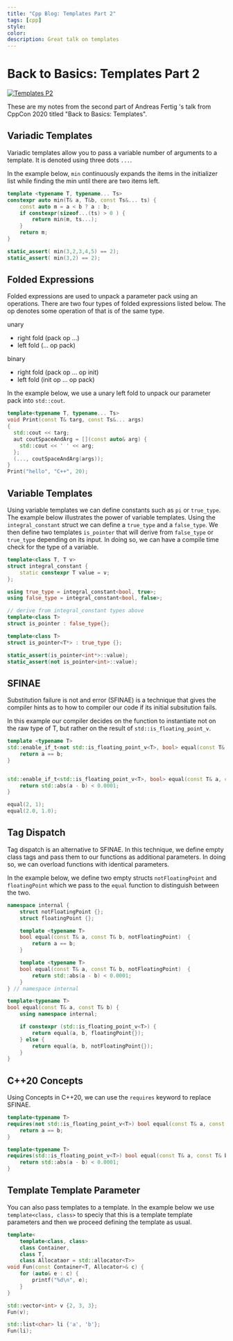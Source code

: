 ```yaml
---
title: "Cpp Blog: Templates Part 2"
tags: [cpp]
style:
color:
description: Great talk on templates
---
```


# Back to Basics: Templates Part 2

[![Templates P2](http://img.youtube.com/vi/VNJ4wiuxJM4/0.jpg)](http://www.youtube.com/watch?v=VNJ4wiuxJM4 "")

These are my notes from the second part of Andreas Fertig 's talk from CppCon 2020 titled "Back to Basics: Templates".

## Variadic Templates
Variadic templates allow you to pass a variable number of arguments to a template. It is denoted using three dots `...`.

In the example below, `min` continuously expands the items in the initializer list while finding the min until there are two items left.
```cpp
template <typename T, typename... Ts>
constexpr auto min(T& a, T&b, const Ts&... ts) {
    const auto m = a < b ? a : b;
    if constexpr(sizeof...(ts) > 0 ) {
        return min(m, ts...);
    }
    return m;
}

static_assert( min(3,2,3,4,5) == 2);
static_assert( min(3,2) == 2);
```

## Folded Expressions
Folded expressions are used to unpack a parameter pack using an operations. There are two four types of folded expressions listed below. The op denotes some operation of that is of the same type.

unary
- right fold (pack op ...)
- left fold (... op pack)

binary
- right fold (pack op ... op init)
- left fold (init op ... op pack)

In the example below, we use a unary left fold to unpack our parameter pack into `std::cout`.

```cpp
template<typename T, typename... Ts>
void Print(const T& targ, const Ts&... args)
{
  std::cout << targ;
  aut coutSpaceAndArg = [](const auto& arg) {
    std::cout << ' ' << arg;
  };
  (..., coutSpaceAndArg(args));
}
Print("hello", "C++", 20);
```


## Variable Templates
Using variable templates we can define constants such as `pi` or `true_type`. The example below illustrates the power of variable templates. Using the `integral_constant` struct we can define a `true_type` and a `false_type`. We then define two templates `is_pointer` that will derive from `false_type` or `true_type` depending on its input. In doing so, we can have a compile time check for the type of a variable.

```cpp
template<class T, T v>
struct integral_constant {
    static constexpr T value = v;
};

using true_type = integral_constant<bool, true>;
using false_type = integral_constant<bool, false>;

// derive from integral_constant types above
template<class T>
struct is_pointer : false_type{};

template<class T>
struct is_pointer<T*> : true_type {};

static_assert(is_pointer<int*>::value);
static_assert(not is_pointer<int>::value);

```

## SFINAE
Substitution failure is not and error (SFINAE) is a technique that gives the compiler hints as to how to compiler our code if its initial subsitution fails.

In this example our compiler decides on the function to instantiate not on the raw type of T, but rather on the result of `std::is_floating_point_v`.
```cpp
template <typename T>
std::enable_if_t<not std::is_floating_point_v<T>, bool> equal(const T& a, const T& b) {
    return a == b;
}


std::enable_if_t<std::is_floating_point_v<T>, bool> equal(const T& a, const T& b) {
    return std::abs(a - b) < 0.0001;
}

equal(2, 1);
equal(2.0, 1.0);
```

## Tag Dispatch
Tag dispatch is an alternative to SFINAE. In this technique, we define empty class tags and pass them to our functions as additional parameters. In doing so, we can overload functions with identical parameters.

In the example below, we define two empty structs `notFloatingPoint` and `floatingPoint` which we pass to the `equal` function to distinguish between the two.
```cpp
namespace internal {
    struct notFloatingPoint {};
    struct floatingPoint {};

    template <typename T>
    bool equal(const T& a, const T& b, notFloatingPoint)  {
        return a == b;
    }

    template <typename T>
    bool equal(const T& a, const T& b, notFloatingPoint)  {
        return std::abs(a - b) < 0.0001;
    }
} // namespace internal

template<typename T>
bool equal(const T& a, const T& b) {
    using namespace internal;

    if constexpr (std::is_floating_point_v<T>) {
        return equal(a, b, floatingPoint{});
    } else {
        return equal(a, b, notFloatingPoint{});
    }
}
```

## C++20 Concepts
Using Concepts in C++20, we can use the `requires` keyword to replace SFINAE.


```cpp
template<typename T>
requires(not std::is_floating_point_v<T>) bool equal(const T& a, const T& b) {
    return a == b;
}

template<typename T>
requires(std::is_floating_point_v<T>) bool equal(const T& a, const T& b) {
    return std::abs(a - b) < 0.0001;
}
```


## Template Template Parameter
You can also pass templates to a template. In the example below we use `template<class, class>` to speciy that this is a template template parameters and then we proceed defining the template as usual.

```cpp
template<
    template<class, class>
    class Container,
    class T,
    class Allocataor = std::allocator<T>>
void Fun(const Container<T, Allocator>& c) {
    for (auto& e : c) {
        printf("%d\n", e);
    }
}

std::vector<int> v {2, 3, 3};
Fun(v);

std::list<char> li {'a', 'b'};
Fun(li);
```
